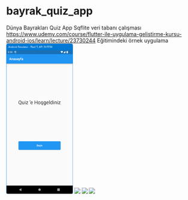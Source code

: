 # bayrak_quiz_app

Dünya Bayrakları Quiz App
Sqflite veri tabanı çalışması
https://www.udemy.com/course/flutter-ile-uygulama-gelistirme-kursu-android-ios/learn/lecture/23730244 Eğitimindeki örnek uygulama<BR>
<img src="https://github.com/VedatBiner/flutter-codes/blob/master/bayrak_quiz_app/screen_shots/img-01.png" height="400em"/>
<img src="https://github.com/VedatBiner/flutter-codes/tree/master/bayrak_quiz_app/screen_shots/img-02.png" height="400em"/>
<img src="https://github.com/VedatBiner/flutter-codes/tree/master/bayrak_quiz_app/screen_shots/img-03.png" height="400em"/>
<img src="https://github.com/VedatBiner/flutter-codes/tree/master/bayrak_quiz_app/screen_shots/img-04.png" height="400em"/>
